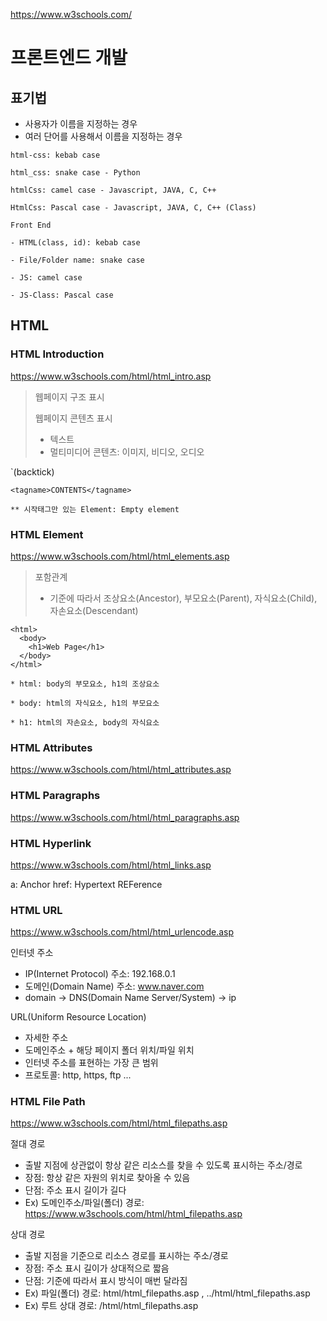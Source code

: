 https://www.w3schools.com/

# 프론트엔드 개발

## 표기법
- 사용자가 이름을 지정하는 경우
- 여러 단어를 사용해서 이름을 지정하는 경우

```
html-css: kebab case

html_css: snake case - Python

htmlCss: camel case - Javascript, JAVA, C, C++

HtmlCss: Pascal case - Javascript, JAVA, C, C++ (Class)

Front End

- HTML(class, id): kebab case

- File/Folder name: snake case

- JS: camel case

- JS-Class: Pascal case
```

## HTML

### HTML Introduction
https://www.w3schools.com/html/html_intro.asp

> 웹페이지 구조 표시
>
> 웹페이지 콘텐츠 표시
> - 텍스트
> - 멀티미디어 콘텐츠: 이미지, 비디오, 오디오

`(backtick)

```
<tagname>CONTENTS</tagname>

** 시작태그만 있는 Element: Empty element
```

### HTML Element
https://www.w3schools.com/html/html_elements.asp

> 포함관계
> - 기준에 따라서 조상요소(Ancestor), 부모요소(Parent), 자식요소(Child), 자손요소(Descendant)

```
<html>
  <body>
    <h1>Web Page</h1>
  </body>
</html>

* html: body의 부모요소, h1의 조상요소

* body: html의 자식요소, h1의 부모요소

* h1: html의 자손요소, body의 자식요소
```

### HTML Attributes
https://www.w3schools.com/html/html_attributes.asp



### HTML Paragraphs
https://www.w3schools.com/html/html_paragraphs.asp



### HTML Hyperlink
https://www.w3schools.com/html/html_links.asp

a: Anchor
href: Hypertext REFerence



### HTML URL
https://www.w3schools.com/html/html_urlencode.asp

인터넷 주소
- IP(Internet Protocol) 주소: 192.168.0.1
- 도메인(Domain Name) 주소: www.naver.com
- domain -> DNS(Domain Name Server/System) -> ip

URL(Uniform Resource Location)
- 자세한 주소
- 도메인주소 + 해당 페이지 폴더 위치/파일 위치
- 인터넷 주소를 표현하는 가장 큰 범위
- 프로토콜: http, https, ftp ...



### HTML File Path
https://www.w3schools.com/html/html_filepaths.asp

절대 경로
- 출발 지점에 상관없이 항상 같은 리소스를 찾을 수 있도록 표시하는 주소/경로
- 장점: 항상 같은 자원의 위치로 찾아올 수 있음
- 단점: 주소 표시 길이가 길다
- Ex) 도메인주소/파일(폴더) 경로: https://www.w3schools.com/html/html_filepaths.asp

상대 경로
- 출발 지점을 기준으로 리소스 경로를 표시하는 주소/경로
- 장점: 주소 표시 길이가 상대적으로 짧음
- 단점: 기준에 따라서 표시 방식이 매번 달라짐
- Ex) 파일(폴더) 경로: html/html_filepaths.asp , ../html/html_filepaths.asp
- Ex) 루트 상대 경로: /html/html_filepaths.asp







